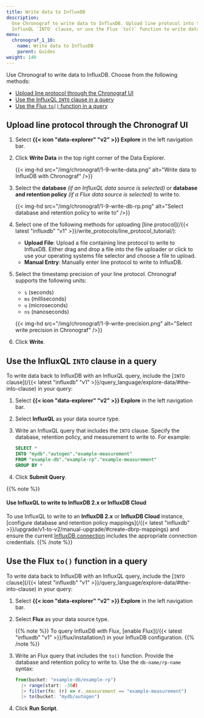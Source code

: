 ```yaml
---
title: Write data to InfluxDB
description:
  Use Chronograf to write data to InfluxDB. Upload line protocol into the UI, use the
  InfluxQL `INTO` clause, or use the Flux `to()` function to write data back to InfluxDB.
menu:
  chronograf_1_10:
    name: Write data to InfluxDB
    parent: Guides
weight: 140
---
```


Use Chronograf to write data to InfluxDB. 
Choose from the following methods:

- [Upload line protocol through the Chronograf UI](#upload-line-protocol-through-the-chronograf-ui)
- [Use the InfluxQL `INTO` clause in a query](#use-the-influxql-into-clause-in-a-query)
- [Use the Flux `to()` function in a query](#use-the-flux-to-function-in-a-query)

## Upload line protocol through the Chronograf UI

1.  Select **{{< icon "data-explorer" "v2" >}} Explore** in the left navigation bar.
2.  Click **Write Data** in the top right corner of the Data Explorer.

    {{< img-hd src="/img/chronograf/1-9-write-data.png" alt="Write data to InfluxDB with Chronograf" />}}

3.  Select the **database** _(if an InfluxQL data source is selected)_ or
    **database and retention policy** _(if a Flux data source is selected)_ to write to.

    {{< img-hd src="/img/chronograf/1-9-write-db-rp.png" alt="Select database and retention policy to write to" />}}

4.  Select one of the following methods for uploading [line protocol](/{{< latest "influxdb" "v1" >}}/write_protocols/line_protocol_tutorial/):
    
    - **Upload File**: Upload a file containing line protocol to write to InfluxDB.
        Either drag and drop a file into the file uploader or click to use your
        operating systems file selector and choose a file to upload.
    - **Manual Entry**: Manually enter line protocol to write to InfluxDB.

5.  Select the timestamp precision of your line protocol.
    Chronograf supports the following units:

    - `s` (seconds)
    - `ms` (milliseconds)
    - `u` (microseconds)
    - `ns` (nanoseconds)

    {{< img-hd src="/img/chronograf/1-9-write-precision.png" alt="Select write precision in Chronograf" />}}

5.  Click **Write**.

## Use the InfluxQL `INTO` clause in a query
To write data back to InfluxDB with an InfluxQL query, include the
[`INTO` clause](/{{< latest "influxdb" "v1" >}}/query_language/explore-data/#the-into-clause)
in your query:

1.  Select **{{< icon "data-explorer" "v2" >}} Explore** in the left navigation bar.
2.  Select **InfluxQL** as your data source type.
3.  Write an InfluxQL query that includes the `INTO` clause. Specify the database,
    retention policy, and measurement to write to. For example:

    ```sql
    SELECT *
    INTO "mydb"."autogen"."example-measurement"
    FROM "example-db"."example-rp"."example-measurement"
    GROUP BY *
    ```

4. Click **Submit Query**.

{{% note %}}
#### Use InfluxQL to write to InfluxDB 2.x or InfluxDB Cloud
To use InfluxQL to write to an **InfluxDB 2.x** or **InfluxDB Cloud** instance,
[configure database and retention policy mappings](/{{< latest "influxdb" >}}/upgrade/v1-to-v2/manual-upgrade/#create-dbrp-mappings)
and ensure the current [InfluxDB connection](/chronograf/v1.10/administration/creating-connections/#manage-influxdb-connections-using-the-chronograf-ui)
includes the appropriate connection credentials.
{{% /note %}}

## Use the Flux `to()` function in a query
To write data back to InfluxDB with an InfluxQL query, include the
[`INTO` clause](/{{< latest "influxdb" "v1" >}}/query_language/explore-data/#the-into-clause)
in your query:

1.  Select **{{< icon "data-explorer" "v2" >}} Explore** in the left navigation bar.
2.  Select **Flux** as your data source type.

    {{% note %}}
To query InfluxDB with Flux, [enable Flux](/{{< latest "influxdb" "v1" >}}/flux/installation/)
in your InfluxDB configuration.
    {{% /note %}}

3.  Write an Flux query that includes the `to()` function.
    Provide the database and retention policy to write to.
    Use the `db-name/rp-name` syntax:    

    ```js
    from(bucket: "example-db/example-rp")
      |> range(start: -30d)
      |> filter(fn: (r) => r._measurement == "example-measurement")
      |> to(bucket: "mydb/autogen")
    ```

4. Click **Run Script**.
